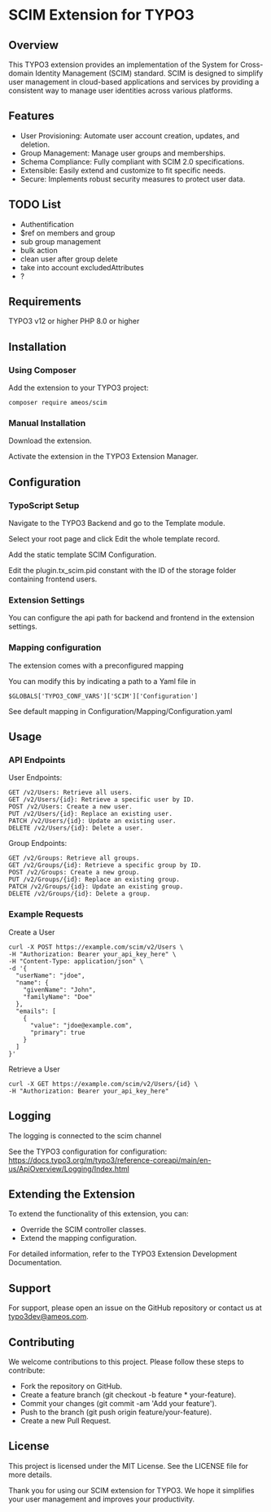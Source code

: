 # SCIM Extension for TYPO3

## Overview

This TYPO3 extension provides an implementation of the System for Cross-domain Identity Management (SCIM) standard. SCIM is designed to simplify user management in cloud-based applications and services by providing a consistent way to manage user identities across various platforms.

## Features

 * User Provisioning: Automate user account creation, updates, and deletion.
 * Group Management: Manage user groups and memberships.
 * Schema Compliance: Fully compliant with SCIM 2.0 specifications.
 * Extensible: Easily extend and customize to fit specific needs.
 * Secure: Implements robust security measures to protect user data.

## TODO List

 * Authentification
 * $ref on members and group
 * sub group management
 * bulk action
 * clean user after group delete
 * take into account excludedAttributes
 * ?

## Requirements

TYPO3 v12 or higher
PHP 8.0 or higher

## Installation

### Using Composer

Add the extension to your TYPO3 project:

```
composer require ameos/scim
```

### Manual Installation

Download the extension.

Activate the extension in the TYPO3 Extension Manager.

## Configuration

### TypoScript Setup

Navigate to the TYPO3 Backend and go to the Template module.

Select your root page and click Edit the whole template record.

Add the static template SCIM Configuration.

Edit the plugin.tx_scim.pid constant with the ID of the storage folder containing frontend users.

### Extension Settings

You can configure the api path for backend and frontend in the extension settings. 

### Mapping configuration

The extension comes with a preconfigured mapping

You can modify this by indicating a path to a Yaml file in 

```
$GLOBALS['TYPO3_CONF_VARS']['SCIM']['Configuration']
```

See default mapping in Configuration/Mapping/Configuration.yaml

## Usage

### API Endpoints

User Endpoints:

```
GET /v2/Users: Retrieve all users.
GET /v2/Users/{id}: Retrieve a specific user by ID.
POST /v2/Users: Create a new user.
PUT /v2/Users/{id}: Replace an existing user.
PATCH /v2/Users/{id}: Update an existing user.
DELETE /v2/Users/{id}: Delete a user.
```

Group Endpoints:
```
GET /v2/Groups: Retrieve all groups.
GET /v2/Groups/{id}: Retrieve a specific group by ID.
POST /v2/Groups: Create a new group.
PUT /v2/Groups/{id}: Replace an existing group.
PATCH /v2/Groups/{id}: Update an existing group.
DELETE /v2/Groups/{id}: Delete a group.
```

### Example Requests

Create a User

```
curl -X POST https://example.com/scim/v2/Users \
-H "Authorization: Bearer your_api_key_here" \
-H "Content-Type: application/json" \
-d '{
  "userName": "jdoe",
  "name": {
    "givenName": "John",
    "familyName": "Doe"
  },
  "emails": [
    {
      "value": "jdoe@example.com",
      "primary": true
    }
  ]
}'
```

Retrieve a User

```
curl -X GET https://example.com/scim/v2/Users/{id} \
-H "Authorization: Bearer your_api_key_here"
```
## Logging

The logging is connected to the scim channel

See the TYPO3 configuration for configuration: https://docs.typo3.org/m/typo3/reference-coreapi/main/en-us/ApiOverview/Logging/Index.html

## Extending the Extension

To extend the functionality of this extension, you can:

 * Override the SCIM controller classes.
 * Extend the mapping configuration.

For detailed information, refer to the TYPO3 Extension Development Documentation.

## Support

For support, please open an issue on the GitHub repository or contact us at typo3dev@ameos.com.

## Contributing

We welcome contributions to this project. Please follow these steps to contribute:

 * Fork the repository on GitHub.
 * Create a feature branch (git checkout -b feature * your-feature).
 * Commit your changes (git commit -am 'Add your feature').
 * Push to the branch (git push origin feature/your-feature).
 * Create a new Pull Request.

## License

This project is licensed under the MIT License. See the LICENSE file for more details.

Thank you for using our SCIM extension for TYPO3. We hope it simplifies your user management and improves your productivity.
